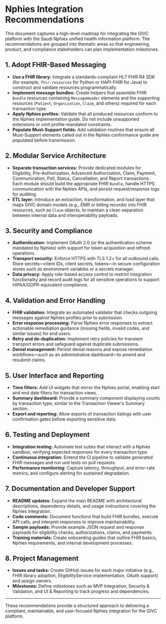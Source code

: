 # Nphies Integration Recommendations

This document captures a high-level roadmap for integrating the GIVC platform with the Saudi Nphies unified health information platform. The recommendations are grouped into thematic areas so that engineering, product, and compliance stakeholders can plan implementation milestones.

## 1. Adopt FHIR-Based Messaging

* **Use a FHIR library:** Integrate a standards-compliant HL7 FHIR R4 SDK (for example, `fhir.resources` for Python or HAPI-FHIR for Java) to construct and validate resources programmatically.
* **Implement message bundles:** Create helpers that assemble FHIR `Bundle` resources containing `MessageHeader` elements and the supporting resources (`Patient`, `Organization`, `Claim`, and others) required for each transaction type.
* **Apply Nphies profiles:** Validate that all produced resources conform to the Nphies implementation guide. Do not include unsupported extensions or omit profile-mandated constraints.
* **Populate Must-Support fields:** Add validation routines that ensure all Must-Support elements called out in the Nphies conformance guide are populated before transmission.

## 2. Modular Service Architecture

* **Separate transaction services:** Provide dedicated modules for Eligibility, Pre-Authorization, Advanced Authorization, Claim, Payment, Communication, Poll, Status, Cancellation, and Report transactions. Each module should build the appropriate FHIR `Bundle`, handle HTTPS communication with the Nphies APIs, and persist request/response logs for auditing.
* **ETL layer:** Introduce an extraction, transformation, and load layer that maps GIVC domain models (e.g., EMR or billing records) into FHIR resources, such as `Claim` objects, to maintain a clean separation between internal data and interoperability payloads.

## 3. Security and Compliance

* **Authentication:** Implement OAuth 2.0 (or the authentication scheme mandated by Nphies) with support for token acquisition and refresh operations.
* **Transport security:** Enforce HTTPS with TLS 1.2+ for all outbound calls. Store secrets—client IDs, client secrets, tokens—in secure configuration stores such as environment variables or a secrets manager.
* **Data privacy:** Apply role-based access control to restrict integration functionality and record audit logs for all sensitive operations to support HIPAA/GDPR-equivalent compliance.

## 4. Validation and Error Handling

* **FHIR validation:** Integrate an automated validator that checks outgoing messages against Nphies profiles prior to submission.
* **Error response processing:** Parse Nphies error responses to extract actionable remediation guidance (missing fields, invalid codes, and similar issues) for end users.
* **Retry and de-duplication:** Implement retry policies for transient transport errors and safeguard against duplicate submissions.
* **Denial management:** Persist denial reasons and expose remediation workflows—such as an administrative dashboard—to amend and resubmit claims.

## 5. User Interface and Reporting

* **Time filters:** Add UI widgets that mirror the Nphies portal, enabling start and end date filters for transaction views.
* **Summary dashboard:** Provide a summary component displaying counts by transaction type, similar to the Transaction Viewer’s Summary section.
* **Export and reporting:** Allow exports of transaction listings with user confirmation gates before exporting sensitive data.

## 6. Testing and Deployment

* **Integration testing:** Automate test suites that interact with a Nphies sandbox, verifying expected responses for every transaction type.
* **Continuous integration:** Extend the CI pipeline to validate generated FHIR messages and run unit tests on pull requests.
* **Performance monitoring:** Capture latency, throughput, and error-rate metrics, and configure alerting for sustained degradation.

## 7. Documentation and Developer Support

* **README updates:** Expand the main README with architectural descriptions, dependency details, and usage instructions covering the Nphies integration.
* **Code comments:** Document functions that build FHIR bundles, execute API calls, and interpret responses to improve maintainability.
* **Sample payloads:** Provide example JSON request and response payloads for eligibility checks, authorizations, claims, and payments.
* **Training materials:** Create onboarding guides that outline FHIR basics, Nphies requirements, and internal development processes.

## 8. Project Management

* **Issues and tasks:** Create GitHub issues for each major initiative (e.g., FHIR library adoption, EligibilityService implementation, OAuth support) and assign owners.
* **Milestones:** Define milestones such as MVP Integration, Security & Validation, and UI & Reporting to track progress and dependencies.

---

These recommendations provide a structured approach to delivering a compliant, maintainable, and user-focused Nphies integration for the GIVC platform.
